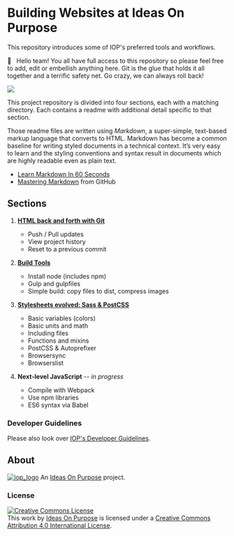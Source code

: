 # Building Websites at Ideas On Purpose

This repository introduces some of IOP's preferred tools and workflows.

👋 &nbsp; Hello team! You all have full access to this repository so please feel free to add, edit or embellish anything here. Git is the glue that holds it all together and a terrific safety net. Go crazy, we can always roll back!

![](https://gist.githubusercontent.com/joemaller/2eb446dbf557590a7c888777ff3cad01/raw/89a2250795087fe561c63f721d5c4fc2d856b63f/game.jpg)

This project repository is divided into four sections, each with a matching directory. Each contains a readme with additional detail specific to that section.

Those readme files are written using _Markdown_, a super-simple, text-based markup language that converts to HTML. Markdown has become a common baseline for writing styled documents in a technical context. It’s very easy to learn and the styling conventions and syntax result in documents which are highly readable even as plain text.

- [Learn Markdown In 60 Seconds](http://commonmark.org/help/)
- [Mastering Markdown](https://guides.github.com/features/mastering-markdown/) from GitHub

## Sections

1.  [**HTML back and forth with Git**](section-1)

    - Push / Pull updates
    - View project history
    - Reset to a previous commit

2.  [**Build Tools**](section-2)

    - Install node (includes npm)
    - Gulp and gulpfiles
    - Simple build: copy files to dist, compress images

3.  [**Stylesheets evolved: Sass & PostCSS**](section-3)

    - Basic variables (colors)
    - Basic units and math
    - Including files
    - Functions and mixins
    - PostCSS & Autoprefixer
    - Browsersync
    - Browserslist

4.  **Next-level JavaScript** -- _in progress_
    - Compile with Webpack
    - Use npm libraries
    - ES6 syntax via Babel

### Developer Guidelines

Please also look over [IOP's Developer Guidelines](https://github.com/ideasonpurpose/developer-guidelines).

## About

[![iop_logo](https://avatars1.githubusercontent.com/u/2059022?s=100&v=4)][iop]
An [Ideas On Purpose][iop] project.

### License

<p><a rel="license" href="http://creativecommons.org/licenses/by/4.0/"><img alt="Creative Commons License" style="border-width:0" src="https://i.creativecommons.org/l/by/4.0/88x31.png" /></a><br />This <span xmlns:dct="http://purl.org/dc/terms/" href="http://purl.org/dc/dcmitype/Text" rel="dct:type">work</span> by <a xmlns:cc="http://creativecommons.org/ns#" href="http://ideasonpurpose.com" property="cc:attributionName" rel="cc:attributionURL">Ideas On Purpose</a> is licensed under a <a rel="license" href="http://creativecommons.org/licenses/by/4.0/">Creative Commons Attribution 4.0 International License</a>.</p>

[iop]: http://ideasonpurpose.com
